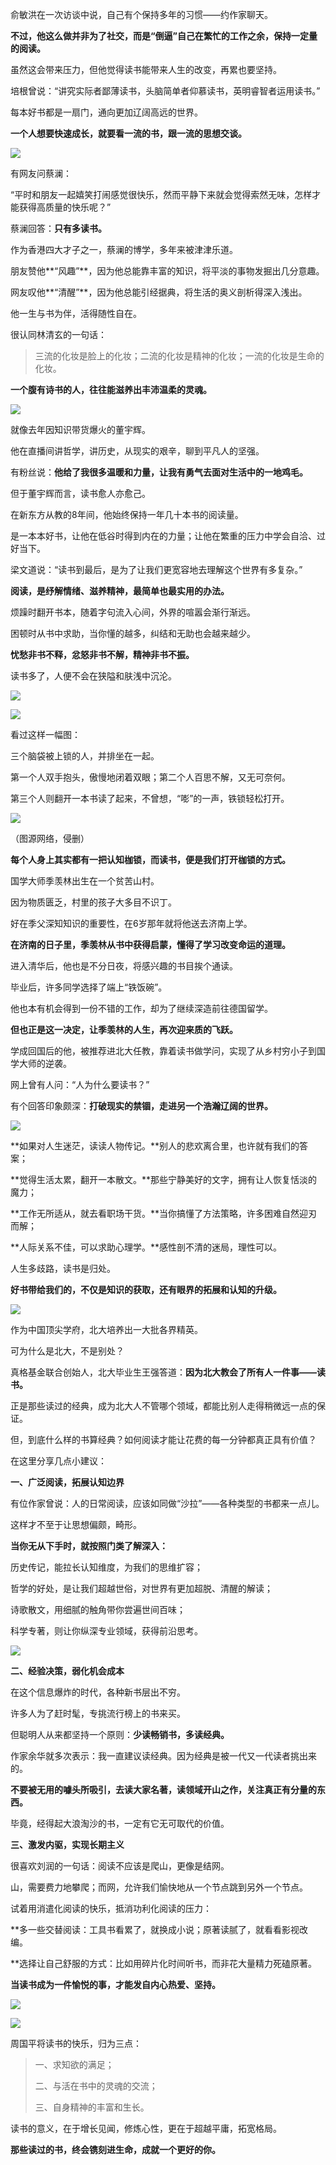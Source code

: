
俞敏洪在一次访谈中说，自己有个保持多年的习惯——约作家聊天。

**不过，他这么做并非为了社交，而是“倒逼”自己在繁忙的工作之余，保持一定量的阅读。**

虽然这会带来压力，但他觉得读书能带来人生的改变，再累也要坚持。

培根曾说：“讲究实际者鄙薄读书，头脑简单者仰慕读书，英明睿智者运用读书。”

每本好书都是一扇门，通向更加辽阔高远的世界。

**一个人想要快速成长，就要看一流的书，跟一流的思想交谈。**

  

  

![](https://mmbiz.qpic.cn/mmbiz_jpg/k9cibica3KVm89zYcG4yqBo5LMib6x9v9Rp85EibtiaTMEHkgN66icrjic5WBBI1lV7WT4ISPK7d4cTeBC4vHibkfKRBDw/640?wx_fmt=jpeg)

  

有网友问蔡澜：

“平时和朋友一起嬉笑打闹感觉很快乐，然而平静下来就会觉得索然无味，怎样才能获得高质量的快乐呢？”

蔡澜回答：**只有多读书。**

作为香港四大才子之一，蔡澜的博学，多年来被津津乐道。

朋友赞他**“风趣”**，因为他总能靠丰富的知识，将平淡的事物发掘出几分意趣。

网友叹他**“清醒”**，因为他总能引经据典，将生活的奥义剖析得深入浅出。

他一生与书为伴，活得随性自在。

很认同林清玄的一句话：

> 三流的化妆是脸上的化妆；二流的化妆是精神的化妆；一流的化妆是生命的化妆。

**一个腹有诗书的人，往往能滋养出丰沛温柔的灵魂。**

![](https://mmbiz.qpic.cn/mmbiz_jpg/k9cibica3KVm89zYcG4yqBo5LMib6x9v9RpqMT3pvGrVI87ibPt1wc9wMryS8r6jeKXXLNibhOfdEibzZWXo39zLsdgA/640?wx_fmt=jpeg)

就像去年因知识带货爆火的董宇辉。

他在直播间讲哲学，讲历史，从现实的艰辛，聊到平凡人的坚强。

有粉丝说：**他给了我很多温暖和力量，让我有勇气去面对生活中的一地鸡毛。**

但于董宇辉而言，读书愈人亦愈己。

在新东方从教的8年间，他始终保持一年几十本书的阅读量。

是一本本好书，让他在低谷时得到内在的力量；让他在繁重的压力中学会自洽、过好当下。

梁文道说：“读书到最后，是为了让我们更宽容地去理解这个世界有多复杂。”

**阅读，是纾解情绪、滋养精神，最简单也最实用的办法。**

烦躁时翻开书本，随着字句流入心间，外界的喧嚣会渐行渐远。

困顿时从书中求助，当你懂的越多，纠结和无助也会越来越少。

**忧愁非书不释，忿怒非书不解，精神非书不振。**

读书多了，人便不会在狭隘和肤浅中沉沦。

![](https://mmbiz.qpic.cn/mmbiz_jpg/k9cibica3KVm89zYcG4yqBo5LMib6x9v9RpdAOicjzBMNdOCic5JLyufiam6BcLJJ0EIKC94FYL55xyPL06yO0icOJdhQ/640?wx_fmt=jpeg)
  

![](https://mmbiz.qpic.cn/mmbiz_jpg/k9cibica3KVm89zYcG4yqBo5LMib6x9v9RpKv9RGnmz0bPBlDI9bd8bkIn7Tsx3VfqxhAoY6TywVcDqXVGtp0hylw/640?wx_fmt=jpeg)

  

看过这样一幅图：

三个脑袋被上锁的人，并排坐在一起。

第一个人双手抱头，傲慢地闭着双眼；第二个人百思不解，又无可奈何。

第三个人则翻开一本书读了起来，不曾想，“嘭”的一声，铁锁轻松打开。

![](https://mmbiz.qpic.cn/mmbiz_png/k9cibica3KVm89zYcG4yqBo5LMib6x9v9RpTIJXAIetS1TrRh6rsX4pmBrkoUVQVR0IKiaRKGcJjNiartME9J8JhdfA/640?wx_fmt=png)

（图源网络，侵删）  

**每个人身上其实都有一把认知枷锁，而读书，便是我们打开枷锁的方式。**

国学大师季羡林出生在一个贫苦山村。

因为物质匮乏，村里的孩子大多目不识丁。

好在季父深知知识的重要性，在6岁那年就将他送去济南上学。

**在济南的日子里，季羡林从书中获得启蒙，懂得了学习改变命运的道理。**

进入清华后，他也是不分日夜，将感兴趣的书目挨个通读。

毕业后，许多同学选择了端上“铁饭碗”。

他也本有机会得到一份不错的工作，却为了继续深造前往德国留学。

**但也正是这一决定，让季羡林的人生，再次迎来质的飞跃。**

学成回国后的他，被推荐进北大任教，靠着读书做学问，实现了从乡村穷小子到国学大师的逆袭。

网上曾有人问：“人为什么要读书？”

有个回答印象颇深：**打破现实的禁锢，走进另一个浩瀚辽阔的世界。**

![](https://mmbiz.qpic.cn/mmbiz_jpg/k9cibica3KVm89zYcG4yqBo5LMib6x9v9RpmV4KwdFaZr4FwVRDJextQuB3sbMU7NwpjxlKKta5icOribXMo3rRExHg/640?wx_fmt=jpeg)

**如果对人生迷茫，读读人物传记。**别人的悲欢离合里，也许就有我们的答案；

**觉得生活太累，翻开一本散文。**那些宁静美好的文字，拥有让人恢复恬淡的魔力；

**工作无所适从，就去看职场干货。**当你搞懂了方法策略，许多困难自然迎刃而解；

**人际关系不佳，可以求助心理学。**感性剖不清的迷局，理性可以。

人生多歧路，读书是归处。

**好书带给我们的，不仅是知识的获取，还有眼界的拓展和认知的升级。**

![](https://mmbiz.qpic.cn/mmbiz_jpg/k9cibica3KVm89zYcG4yqBo5LMib6x9v9RppJZfBYy4aXMwRL4NMzjeJGJKLgYia4nSmaC10Jl8UlQ8LgO6qtFoC8w/640?wx_fmt=jpeg)

  

作为中国顶尖学府，北大培养出一大批各界精英。

可为什么是北大，不是别处？

真格基金联合创始人，北大毕业生王强答道：**因为北大教会了所有人一件事——读书。**

正是那些读过的经典，成为北大人不管哪个领域，都能比别人走得稍微远一点的保证。

但，到底什么样的书算经典？如何阅读才能让花费的每一分钟都真正具有价值？

在这里分享几点小建议：

**一、广泛阅读，拓展认知边界**

有位作家曾说：人的日常阅读，应该如同做“沙拉”——各种类型的书都来一点儿。

这样才不至于让思想偏颇，畸形。

**当你无从下手时，就按照门类了解深入：**

历史传记，能拉长认知维度，为我们的思维扩容；

哲学的好处，是让我们超越世俗，对世界有更加超脱、清醒的解读；

诗歌散文，用细腻的触角带你尝遍世间百味；

科学专著，则让你纵深专业领域，获得前沿思考。

![](https://mmbiz.qpic.cn/mmbiz_jpg/k9cibica3KVm89zYcG4yqBo5LMib6x9v9RpZa4SKg2EAPWojSdOdic6Lnaxvpj0mPAgC4cVGiaVx6YP5EAu8UwGY8cA/640?wx_fmt=jpeg)

**二、经验决策，弱化机会成本**

在这个信息爆炸的时代，各种新书层出不穷。

许多人为了赶时髦，专挑流行榜上的书来买。

但聪明人从来都坚持一个原则：**少读畅销书，多读经典。**

作家余华就多次表示：我一直建议读经典。因为经典是被一代又一代读者挑出来的。

**不要被无用的噱头所吸引，去读大家名著，读领域开山之作，关注真正有分量的东西。**

毕竟，经得起大浪淘沙的书，一定有它无可取代的价值。

**三、激发内驱，实现长期主义**

很喜欢刘润的一句话：阅读不应该是爬山，更像是结网。

山，需要费力地攀爬；而网，允许我们愉快地从一个节点跳到另外一个节点。

试着用消遣化阅读的快乐，抵消功利化阅读的压力：

**多一些交替阅读：工具书看累了，就换成小说；原著读腻了，就看看影视改编。

**选择让自己舒服的方式：比如用碎片化时间听书，而非花大量精力死磕原著。

**当读书成为一件愉悦的事，才能发自内心热爱、坚持。**

![](https://mmbiz.qpic.cn/mmbiz_jpg/k9cibica3KVm89zYcG4yqBo5LMib6x9v9RpKHprlDicjgn035MU2jwo9zdqz1TmkZ3cpApFia2icicsVjzZfKXC7Aiauzg/640?wx_fmt=jpeg)

![](https://mmbiz.qpic.cn/mmbiz_jpg/k9cibica3KVmicrom8Hwf4DUbVpZqzdlvbCUia0eHJ1QOw1I40Fg1Zbia0cDcmCTVppIhyLQYvbXIibT4rGU5LN8TVrg/640?wx_fmt=jpeg)

  
周国平将读书的快乐，归为三点：

> 一、求知欲的满足；
> 
> 二、与活在书中的灵魂的交流；
> 
> 三、自身精神的丰富和生长。

读书的意义，在于增长见闻，修炼心性，更在于超越平庸，拓宽格局。

**那些读过的书，终会镌刻进生命，成就一个更好的你。**